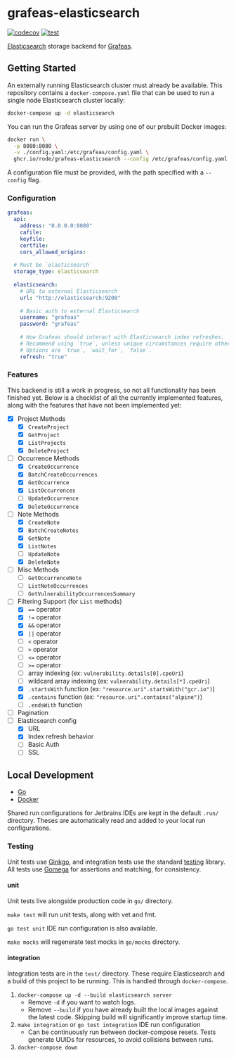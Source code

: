 # grafeas-elasticsearch

[![codecov](https://codecov.io/gh/rode/grafeas-elasticsearch/branch/main/graph/badge.svg)](https://codecov.io/gh/rode/grafeas-elasticsearch)
[![test](https://github.com/rode/grafeas-elasticsearch/workflows/test/badge.svg?branch=main)](https://github.com/rode/grafeas-elasticsearch/actions?query=workflow%3Atest+branch%3Amain)

[Elasticsearch](https://www.elastic.co/elasticsearch/) storage backend for [Grafeas](https://grafeas.io/).

## Getting Started

An externally running Elasticsearch cluster must already be available. This repository contains a `docker-compose.yaml` file
that can be used to run a single node Elasticsearch cluster locally:

```bash
docker-compose up -d elasticsearch
```

You can run the Grafeas server by using one of our prebuilt Docker images:

```bash
docker run \
  -p 8080:8080 \
  -v ./config.yaml:/etc/grafeas/config.yaml \
  ghcr.io/rode/grafeas-elasticsearch --config /etc/grafeas/config.yaml
````

A configuration file must be provided, with the path specified with a `--config` flag.

### Configuration

```yaml
grafeas:
  api:
    address: "0.0.0.0:8080"
    cafile:
    keyfile:
    certfile:
    cors_allowed_origins:
  
  # Must be `elasticsearch`
  storage_type: elasticsearch
  
  elasticsearch:
    # URL to external Elasticsearch
    url: "http://elasticsearch:9200"
    
    # Basic auth to external Elasticsearch
    username: "grafeas"
    password: "grafeas"
    
    # How Grafeas should interact with Elasticsearch index refreshes.
    # Recommend using `true`, unless unique circumstances require otherwise.
    # Options are `true`, `wait_for`, `false`.
    refresh: "true"
```

### Features

This backend is still a work in progress, so not all functionality has been finished yet. Below is a checklist of all the
currently implemented features, along with the features that have not been implemented yet:

- [x] Project Methods
  - [x] `CreateProject`
  - [x] `GetProject`
  - [x] `ListProjects`
  - [x] `DeleteProject`
- [ ] Occurrence Methods
  - [x] `CreateOccurrence`
  - [x] `BatchCreateOccurrences`
  - [x] `GetOccurrence`
  - [x] `ListOccurrences`
  - [ ] `UpdateOccurrence`
  - [x] `DeleteOccurrence`
- [ ] Note Methods
  - [x] `CreateNote`
  - [x] `BatchCreateNotes`
  - [x] `GetNote`
  - [x] `ListNotes`
  - [ ] `UpdateNote`
  - [x] `DeleteNote`
- [ ] Misc Methods
  - [ ] `GetOccurrenceNote`
  - [ ] `ListNoteOccurrences`
  - [ ] `GetVulnerabilityOccurrencesSummary`
- [ ] Filtering Support (for `List` methods)
  - [x] `==` operator
  - [x] `!=` operator
  - [x] `&&` operator
  - [x] `||` operator
  - [ ] `<` operator
  - [ ] `>` operator
  - [ ] `<=` operator
  - [ ] `>=` operator
  - [ ] array indexing (ex: `vulnerability.details[0].cpeUri`)
  - [ ] wildcard array indexing (ex: `vulnerability.details[*].cpeUri`)
  - [x] `.startsWith` function (ex: `"resource.uri".startsWith("gcr.io")`)
  - [x] `.contains` function (ex: `"resource.uri".contains("alpine")`)
  - [ ] `.endsWith` function
- [ ] Pagination
- [ ] Elasticsearch config
  - [x] URL
  - [x] Index refresh behavior
  - [ ] Basic Auth
  - [ ] SSL
  
## Local Development

- [Go](https://golang.org/)
- [Docker](https://www.docker.com/get-started)

Shared run configurations for Jetbrains IDEs are kept in the default `.run/` directory.
Theses are automatically read and added to your local run configurations.

### Testing

Unit tests use [Ginkgo](http://onsi.github.io/ginkgo/), and integration tests use the standard [testing](https://golang.org/pkg/testing/) library.
All tests use [Gomega](https://onsi.github.io/gomega/) for assertions and matching, for consistency.

#### unit

Unit tests live alongside production code in `go/` directory.

`make test` will run unit tests, along with vet and fmt.

`go test unit` IDE run configuration is also available. 

`make mocks` will regenerate test mocks in `go/mocks` directory.

#### integration

Integration tests are in the `test/` directory.
These require Elasticsearch and a build of this project to be running.
This is handled through `docker-compose`.

1. `docker-compose up -d --build elasticsearch server`
    - Remove `-d` if you want to watch logs.
    - Remove `--build` if you have already built the local images against the latest code.
   Skipping build will significantly improve startup time.
1. `make integration` or `go test integration` IDE run configuration
   - Can be continuously run between docker-compose resets.
   Tests generate UUIDs for resources, to avoid collisions between runs.
1. `docker-compose down`
